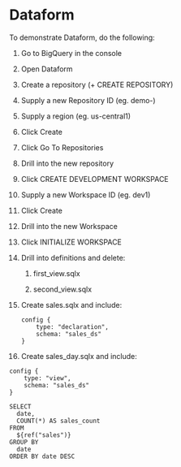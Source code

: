 # Dataform

To demonstrate Dataform, do the following:

1. Go to BigQuery in the console

2. Open Dataform

3. Create a repository (+ CREATE REPOSITORY)

4. Supply a new Repository ID (eg. demo-<date>)

5. Supply a region (eg. us-central1)

6. Click Create

7. Click Go To Repositories

8. Drill into the new repository

9. Click CREATE DEVELOPMENT WORKSPACE

10. Supply a new Workspace ID (eg. dev1)

11. Click Create

12. Drill into the new Workspace

13. Click INITIALIZE WORKSPACE

14. Drill into definitions and delete:
    
    1. first_view.sqlx
    
    2. second_view.sqlx

15. Create sales.sqlx and include:
    
    ```
    config {
        type: "declaration",
        schema: "sales_ds"
    }
    ```
    
    

16. Create sales_day.sqlx and include:

```
config {
    type: "view",
    schema: "sales_ds"
}

SELECT
  date,
  COUNT(*) AS sales_count
FROM
  ${ref("sales")}
GROUP BY
  date
ORDER BY date DESC
```


